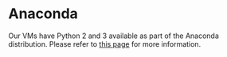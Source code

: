 # Anaconda
Our VMs have Python 2 and 3 available as part of the Anaconda distribution. Please refer to [this page](/userinfo/hpc/software/miniforge) for more information.
